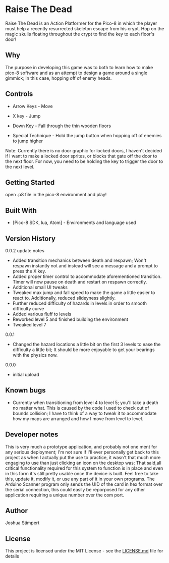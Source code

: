 # Raise The Dead

Raise The Dead is an Action Platformer for the Pico-8 in which the player must help a recently resurrected skeleton escape from his crypt. Hop on the magic skulls floating throughout the crypt to find the key to each floor's door!


## Why

The purpose in developing this game was to both to learn how to make pico-8 software and as an attempt to design a game around a single gimmick; In this case, hopping off of enemy heads.

## Controls

* Arrow Keys - Move

* X key - Jump

* Down Key - Fall through the thin wooden floors

* Special Technique - Hold the jump button when hopping off of enemies to jump higher

Note: Currently there is no door graphic for locked doors, I haven't decided if I want to make a locked door sprites, or blocks that gate off the door to the next floor. For now, you need to be holding the key to trigger the door to the next level.

## Getting Started

open .p8 file in the pico-8 environment and play!

## Built With

* [Pico-8 SDK, lua, Atom] - Environments and language used
	

## Version History

0.0.2 update notes

* Added transition mechanics between death and respawn; Won't respawn instantly not and instead will see a message and a prompt to press the X key.
* Added proper timer control to accommodate aforementioned transition. Timer will now pause on death and restart on respawn correctly.
* Additional small UI tweaks
* Tweaked max jump and fall speed to make the game a little easier to react to.  Additionally, reduced slideyness slightly.
* Further reduced difficulty of hazards in levels in order to smooth difficulty curve
* Added various fluff to levels
* Reworked level 5 and finished building the environment
* Tweaked level 7

0.0.1

* Changed the hazard locations a little bit on the first 3 levels to ease the difficulty a little bit; It should be more enjoyable to get your bearings with the physics now.
	
0.0.0

* initial upload	
	
## Known bugs

* Currently when transitioning from level 4 to level 5; you'll take a death no matter what. This is caused by the code I used to check out of bounds collision; I have to think of a way to tweak it to accommodate how my maps are arranged and how I move from level to level.

## Developer notes
This is very much a prototype application, and probably not one ment for any serious deployment; I'm not sure if I'll ever personally get back to this project as when I actually put the use to practice, it wasn't that much more engaging to use than just clicking an icon on the desktop was; That said,all critical functionality required for this system to function is in place and even in this form it's still pretty usable once the device is built. Feel free to take this, update it, modify it, or use any part of it in your own programs. The Arduino Scanner program only sends the UID of the card in hex format over the serial connection, this could easily be reporposed for any other application requiring a unique number over the com port.

## Author

Joshua Stimpert

## License

This project is licensed under the MIT License - see the [LICENSE.md](LICENSE.md) file for details


